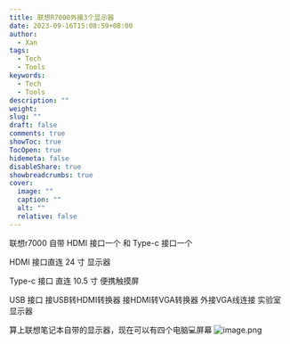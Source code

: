 ```yaml
---
title: 联想R7000外接3个显示器
date: 2023-09-16T15:08:59+08:00
author:
  - Xan
tags:
  - Tech
  - Tools
keywords:
  - Tech 
  - Tools 
description: ""
weight: 
slug: ""
draft: false
comments: true
showToc: true
TocOpen: true
hidemeta: false
disableShare: true
showbreadcrumbs: true
cover:
  image: ""
  caption: ""
  alt: ""
  relative: false
---
```



联想r7000 自带 HDMI 接口一个 和 Type-c 接口一个

HDMI 接口直连 24 寸 显示器

Type-c 接口 直连 10.5 寸 便携触摸屏

USB 接口 接USB转HDMI转换器 接HDMI转VGA转换器 外接VGA线连接 实验室 显示器

算上联想笔记本自带的显示器，现在可以有四个电脑💻屏幕
![image.png](https://bu.dusays.com/2023/09/16/650555274a127.png)

